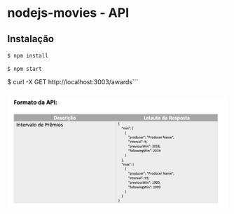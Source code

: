 # nodejs-movies - API



## Instalação
```
$ npm install
```
```
$ npm start
```


$ curl -X GET http://localhost:3003/awards```

![alt text](image.png)
----